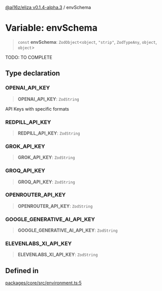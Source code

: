 [@ai16z/eliza v0.1.4-alpha.3](../index.md) / envSchema

# Variable: envSchema

> `const` **envSchema**: `ZodObject`\<`object`, `"strip"`, `ZodTypeAny`, `object`, `object`\>

TODO: TO COMPLETE

## Type declaration

### OPENAI\_API\_KEY

> **OPENAI\_API\_KEY**: `ZodString`

API Keys with specific formats

### REDPILL\_API\_KEY

> **REDPILL\_API\_KEY**: `ZodString`

### GROK\_API\_KEY

> **GROK\_API\_KEY**: `ZodString`

### GROQ\_API\_KEY

> **GROQ\_API\_KEY**: `ZodString`

### OPENROUTER\_API\_KEY

> **OPENROUTER\_API\_KEY**: `ZodString`

### GOOGLE\_GENERATIVE\_AI\_API\_KEY

> **GOOGLE\_GENERATIVE\_AI\_API\_KEY**: `ZodString`

### ELEVENLABS\_XI\_API\_KEY

> **ELEVENLABS\_XI\_API\_KEY**: `ZodString`

## Defined in

[packages/core/src/environment.ts:5](https://github.com/ceasar28/starkBuddy/blob/main/starkBuddy_Agent1/packages/core/src/environment.ts#L5)
